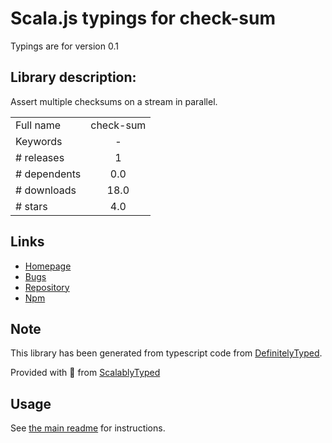 
# Scala.js typings for check-sum

Typings are for version 0.1

## Library description:
Assert multiple checksums on a stream in parallel.

|                    |                 |
| ------------------ | :-------------: |
| Full name          | check-sum |
| Keywords           | - |
| # releases         | 1 |
| # dependents       | 0.0 |
| # downloads        | 18.0 |
| # stars            | 4.0 |

## Links
- [Homepage](https://github.com/stream-utils/check-sum)
- [Bugs](https://github.com/stream-utils/check-sum/issues)
- [Repository](https://github.com/stream-utils/check-sum)
- [Npm](https://www.npmjs.com/package/check-sum)
    


## Note
This library has been generated from typescript code from [DefinitelyTyped](https://definitelytyped.org).

Provided with :purple_heart: from [ScalablyTyped](https://github.com/oyvindberg/ScalablyTyped)

## Usage
See [the main readme](../../readme.md) for instructions.


